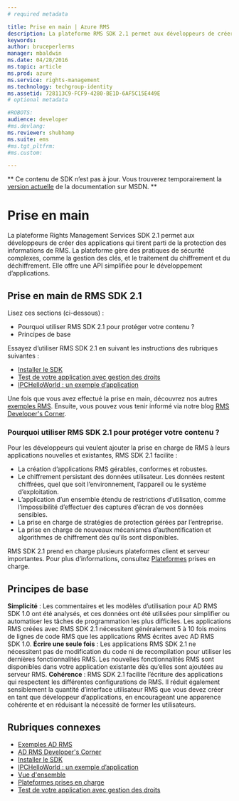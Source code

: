 ```yaml
---
# required metadata

title: Prise en main | Azure RMS
description: La plateforme RMS SDK 2.1 permet aux développeurs de créer des applications qui tirent parti de la protection des informations de RMS.
keywords:
author: bruceperlerms
manager: mbaldwin
ms.date: 04/28/2016
ms.topic: article
ms.prod: azure
ms.service: rights-management
ms.technology: techgroup-identity
ms.assetid: 728113C9-FCF9-4280-BE1D-6AF5C15E449E
# optional metadata

#ROBOTS:
audience: developer
#ms.devlang:
ms.reviewer: shubhamp
ms.suite: ems
#ms.tgt_pltfrm:
#ms.custom:

---
```

** Ce contenu de SDK n’est pas à jour. Vous trouverez temporairement la [version actuelle](https://msdn.microsoft.com/library/windows/desktop/hh535290(v=vs.85).aspx) de la documentation sur MSDN. **
# Prise en main

La plateforme Rights Management Services SDK 2.1 permet aux développeurs de créer des applications qui tirent parti de la protection des informations de RMS. La plateforme gère des pratiques de sécurité complexes, comme la gestion des clés, et le traitement du chiffrement et du déchiffrement. Elle offre une API simplifiée pour le développement d’applications.

## Prise en main de RMS SDK 2.1

Lisez ces sections (ci-dessous) :

-   Pourquoi utiliser RMS SDK 2.1 pour protéger votre contenu ?
-   Principes de base

Essayez d’utiliser RMS SDK 2.1 en suivant les instructions des rubriques suivantes :

-   [Installer le SDK](create-your-first-rights-aware-application.md)
-   [Test de votre application avec gestion des droits](running-your-first-application.md)
-   [IPCHelloWorld : un exemple d’application](how-to-build-your-first-application.md)

Une fois que vous avez effectué la prise en main, découvrez nos autres [exemples RMS](samples.md). Ensuite, vous pouvez vous tenir informé via notre blog [RMS Developer's Corner](http://blogs.msdn.com/b/rms/).

### Pourquoi utiliser RMS SDK 2.1 pour protéger votre contenu ?

Pour les développeurs qui veulent ajouter la prise en charge de RMS à leurs applications nouvelles et existantes, RMS SDK 2.1 facilite :

-   La création d’applications RMS gérables, conformes et robustes.
-   Le chiffrement persistant des données utilisateur. Les données restent chiffrées, quel que soit l’environnement, l’appareil ou le système d’exploitation.
-   L’application d’un ensemble étendu de restrictions d’utilisation, comme l’impossibilité d’effectuer des captures d’écran de vos données sensibles.
-   La prise en charge de stratégies de protection gérées par l’entreprise.
-   La prise en charge de nouveaux mécanismes d’authentification et algorithmes de chiffrement dès qu’ils sont disponibles.

RMS SDK 2.1 prend en charge plusieurs plateformes client et serveur importantes. Pour plus d’informations, consultez [Plateformes](supported-platforms.md) prises en charge.

## Principes de base

**Simplicité** : Les commentaires et les modèles d’utilisation pour AD RMS SDK 1.0 ont été analysés, et ces données ont été utilisées pour simplifier ou automatiser les tâches de programmation les plus difficiles. Les applications RMS créées avec RMS SDK 2.1 nécessitent généralement 5 à 10 fois moins de lignes de code RMS que les applications RMS écrites avec AD RMS SDK 1.0.
**Écrire une seule fois** : Les applications RMS SDK 2.1 ne nécessitent pas de modification du code ni de recompilation pour utiliser les dernières fonctionnalités RMS. Les nouvelles fonctionnalités RMS sont disponibles dans votre application existante dès qu’elles sont ajoutées au serveur RMS.
**Cohérence** : RMS SDK 2.1 facilite l’écriture des applications qui respectent les différentes configurations de RMS. Il réduit également sensiblement la quantité d’interface utilisateur RMS que vous devez créer en tant que développeur d’applications, en encourageant une apparence cohérente et en réduisant la nécessité de former les utilisateurs.

## Rubriques connexes

* [Exemples AD RMS](samples.md)
* [AD RMS Developer's Corner](http://blogs.msdn.com/b/rms/)
* [Installer le SDK](create-your-first-rights-aware-application.md)
* [IPCHelloWorld : un exemple d’application](how-to-build-your-first-application.md)
* [Vue d'ensemble](ad-rms-overview.md)
* [Plateformes prises en charge](supported-platforms.md)
* [Test de votre application avec gestion des droits](running-your-first-application.md)
 

 





<!--HONumber=Jun16_HO1-->


